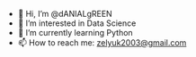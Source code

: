 - 👋 Hi, I’m @dANIALgREEN
- 👀 I’m interested in Data Science
- 🌱 I’m currently learning Python
- 📫 How to reach me: zelyuk2003@gmail.com

<!---
dANIALgREEN/dANIALgREEN is a ✨ special ✨ repository because its `README.md` (this file) appears on your GitHub profile.
You can click the Preview link to take a look at your changes.
--->
